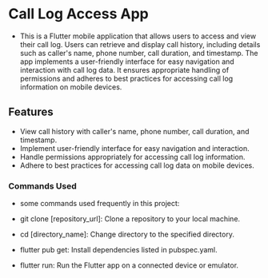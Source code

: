 # Call Log Access App
- This is a Flutter mobile application that allows users to access and view their call log. Users can retrieve and display call history, including details such as caller's name, phone number, call duration, and timestamp. The app implements a user-friendly interface for easy navigation and interaction with call log data. It ensures appropriate handling of permissions and adheres to best practices for accessing call log information on mobile devices.

## Features
- View call history with caller's name, phone number, call duration, and timestamp.
- Implement user-friendly interface for easy navigation and interaction.
- Handle permissions appropriately for accessing call log information.
- Adhere to best practices for accessing call log data on mobile devices.

### Commands Used
- some commands used frequently in this project:

- git clone [repository_url]: Clone a repository to your local machine.

- cd [directory_name]: Change directory to the specified directory.

- flutter pub get: Install dependencies listed in pubspec.yaml.

- flutter run: Run the Flutter app on a connected device or emulator.
